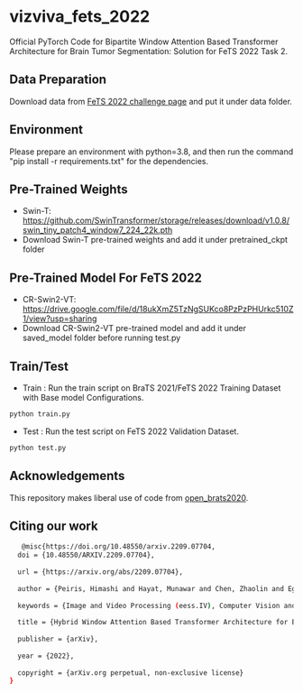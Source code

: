 # vizviva_fets_2022
Official PyTorch Code for Bipartite Window Attention Based Transformer Architecture for Brain Tumor Segmentation: Solution for FeTS 2022 Task 2.

## Data Preparation
Download data from [FeTS 2022 challenge page](https://www.synapse.org/#!Synapse:syn28546456/wiki/617246) and put it under data folder.

## Environment
Please prepare an environment with python=3.8, and then run the command "pip install -r requirements.txt" for the dependencies.

## Pre-Trained Weights
- Swin-T: https://github.com/SwinTransformer/storage/releases/download/v1.0.8/swin_tiny_patch4_window7_224_22k.pth
- Download Swin-T pre-trained weights and add it under pretrained_ckpt folder

## Pre-Trained Model For FeTS 2022
- CR-Swin2-VT: https://drive.google.com/file/d/18ukXmZ5TzNgSUKco8PzPzPHUrkc510Z1/view?usp=sharing
- Download CR-Swin2-VT pre-trained model and add it under saved_model folder before running test.py

## Train/Test
- Train : Run the train script on BraTS 2021/FeTS 2022 Training Dataset  with Base model Configurations. 
```bash
python train.py 
```

- Test : Run the test script on FeTS 2022 Validation Dataset. 
```bash
python test.py 
```

## Acknowledgements
This repository makes liberal use of code from [open_brats2020](https://github.com/lescientifik/open_brats2020).

## Citing our work
```bash
   @misc{https://doi.org/10.48550/arxiv.2209.07704,
  doi = {10.48550/ARXIV.2209.07704},
  
  url = {https://arxiv.org/abs/2209.07704},
  
  author = {Peiris, Himashi and Hayat, Munawar and Chen, Zhaolin and Egan, Gary and Harandi, Mehrtash},
  
  keywords = {Image and Video Processing (eess.IV), Computer Vision and Pattern Recognition (cs.CV), FOS: Electrical engineering, electronic engineering, information engineering, FOS: Electrical engineering, electronic engineering, information engineering, FOS: Computer and information sciences, FOS: Computer and information sciences},
  
  title = {Hybrid Window Attention Based Transformer Architecture for Brain Tumor Segmentation},
  
  publisher = {arXiv},
  
  year = {2022},
  
  copyright = {arXiv.org perpetual, non-exclusive license}
}    
```



